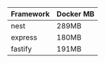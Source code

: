 | Framework | Docker MB |
| -------- | ------- |
| nest | 289MB |
| express | 180MB |
| fastify | 191MB |
